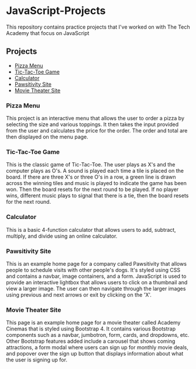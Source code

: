 # JavaScript-Projects

This repository contains practice projects that I've worked on with The Tech Academy that focus on JavaScript 

## Projects
- <a href="https://github.com/sseyler0119/JavaScript-Projects/tree/main/Pizza_Project">Pizza Menu</a>
- <a href="https://github.com/sseyler0119/JavaScript-Projects/tree/main/TicTacToe">Tic-Tac-Toe Game</a>
- <a href="https://github.com/sseyler0119/JavaScript-Projects/tree/main/Calculator">Calculator</a>
- <a href="https://github.com/sseyler0119/JavaScript-Projects/tree/main/One-Page%20Website">Pawsitivity Site</a>
- <a href="hhttps://github.com/sseyler0119/JavaScript-Projects/tree/main/bootstrap4_project">Movie Theater Site </a>

### Pizza Menu
This project is an interactive menu that allows the user to order a pizza by selecting the size and various toppings. It then takes the input provided from the user and calculates the price for the order. The order and total are then displayed on the menu page. 

### Tic-Tac-Toe Game
This is the classic game of Tic-Tac-Toe. The user plays as X's and the computer plays as O's. A sound is played each time a tile is placed on the board. If there are three X's or three O's in a row, a green line is drawn across the winning tiles and music is played to indicate the game has been won. Then the board resets for the next round to be played. If no player wins, different music plays to signal that there is a tie, then the board resets for the next round. 

### Calculator
This is a basic 4-function calculator that allows users to add, subtract, multiply, and divide using an online calculator. 

### Pawsitivity Site
This is an example home page for a company called Pawsitivity that allows people to schedule visits with other people's dogs. It's styled using CSS and contains a navbar, image containers, and a form. JavaScript is used to provide an interactive lightbox that allows users to click on a thumbnail and view a larger image. The user can then navigate through the larger images using previous and next arrows or exit by clicking on the 'X'. 

### Movie Theater Site
This page is an example home page for a movie theater called Academy Cinemas that is styled using Bootstrap 4. It contains various Bootstrap components such as a navbar, jumbotron, form, cards, and dropdowns, etc. Other Bootstrap features added include a carousel that shows coming attractions, a form modal where users can sign up for monthly movie deals, and popover over the sign up button that displays information about what the user is signing up for.  
